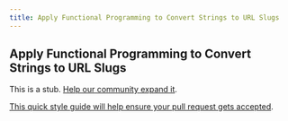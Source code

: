 ```yaml
---
title: Apply Functional Programming to Convert Strings to URL Slugs
---
```

## Apply Functional Programming to Convert Strings to URL Slugs

This is a stub. <a href='https://github.com/freecodecamp/guides/tree/master/src/pages/certifications/javascript-algorithms-and-data-structures/functional-programming/apply-functional-programming-to-convert-strings-to-url-slugs/index.md' target='_blank' rel='nofollow'>Help our community expand it</a>.

<a href='https://github.com/freecodecamp/guides/blob/master/README.md' target='_blank' rel='nofollow'>This quick style guide will help ensure your pull request gets accepted</a>.

<!-- The article goes here, in GitHub-flavored Markdown. Feel free to add YouTube videos, images, and CodePen/JSBin embeds  -->
